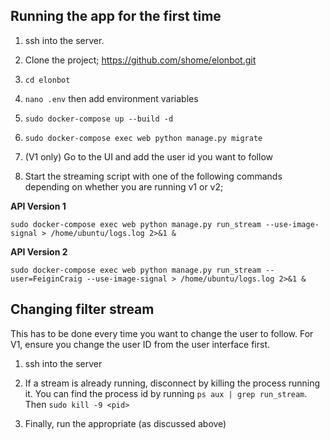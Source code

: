 ## Running the app for the first time

1. ssh into the server.

2. Clone the project; https://github.com/shome/elonbot.git

3. `cd elonbot`

4. `nano .env` then add environment variables

5. `sudo docker-compose up --build -d`

6. `sudo docker-compose exec web python manage.py migrate`

7. (V1 only) Go to the UI and add the user id you want to follow

8. Start the streaming script with one of the following commands depending on whether you are running v1 or v2;

**API Version 1**

`sudo docker-compose exec web python manage.py run_stream --use-image-signal > /home/ubuntu/logs.log 2>&1 &`

**API Version 2**

`sudo docker-compose exec web python manage.py run_stream --user=FeiginCraig --use-image-signal > /home/ubuntu/logs.log 2>&1 &`


## Changing filter stream

This has to be done every time you want to change the user to follow. For V1, ensure you change the user ID from the user interface first.

1. ssh into the server

2. If a stream is already running, disconnect by killing the process running it. You can find the process id by running `ps aux | grep run_stream`. Then `sudo kill -9 <pid>`

3. Finally, run the appropriate (as discussed above)


